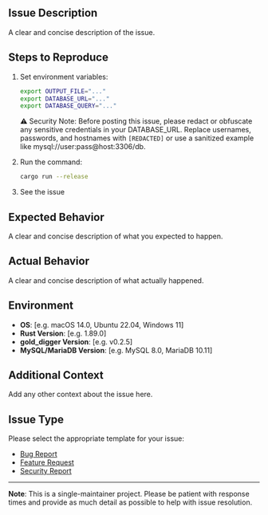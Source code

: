 ## Issue Description

A clear and concise description of the issue.

## Steps to Reproduce

1. Set environment variables:

   ```bash
   export OUTPUT_FILE="..."
   export DATABASE_URL="..."
   export DATABASE_QUERY="..."
   ```

   ⚠️ Security Note: Before posting this issue, please redact or obfuscate any sensitive credentials in your DATABASE_URL. Replace usernames, passwords, and hostnames with `[REDACTED]` or use a sanitized example like mysql://user:pass@host:3306/db.

2. Run the command:

   ```bash
   cargo run --release
   ```

3. See the issue

## Expected Behavior

A clear and concise description of what you expected to happen.

## Actual Behavior

A clear and concise description of what actually happened.

## Environment

- **OS**: [e.g. macOS 14.0, Ubuntu 22.04, Windows 11]
- **Rust Version**: [e.g. 1.89.0]
- **gold_digger Version**: [e.g. v0.2.5]
- **MySQL/MariaDB Version**: [e.g. MySQL 8.0, MariaDB 10.11]

## Additional Context

Add any other context about the issue here.

## Issue Type

Please select the appropriate template for your issue:

- [Bug Report](https://github.com/EvilBit-Labs/gold_digger/issues/new?template=bug_report.md)
- [Feature Request](https://github.com/EvilBit-Labs/gold_digger/issues/new?template=feature_request.md)
- [Security Report](https://github.com/EvilBit-Labs/gold_digger/issues/new?template=security_report.md)

---

**Note**: This is a single-maintainer project. Please be patient with response times and provide as much detail as possible to help with issue resolution.
